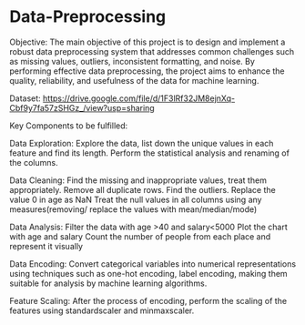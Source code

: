 # Data-Preprocessing
Objective:
The main objective of this project is to design and implement a robust data preprocessing system that addresses common challenges such as missing values, outliers, inconsistent formatting, and noise. By performing effective data preprocessing, the project aims to enhance the quality, reliability, and usefulness of the data for machine learning.

Dataset: https://drive.google.com/file/d/1F3lRf32JM8ejnXq-Cbf9y7fa57zSHGz_/view?usp=sharing


Key Components to be fulfilled:

Data Exploration: 
Explore the data, list down the unique values in each feature and find its length.
Perform the statistical analysis and renaming of the columns.

Data Cleaning: 
Find the missing and inappropriate values, treat them appropriately.
Remove all duplicate rows.
Find the outliers.
Replace the value 0 in age as NaN
Treat the null values in all columns using any measures(removing/ replace the values with mean/median/mode)

Data Analysis: 
Filter the data with age >40 and salary<5000
Plot the chart with age and salary
Count the number of people from each place and represent it visually

Data Encoding: 
Convert categorical variables into numerical representations using techniques such as one-hot encoding, label encoding, making them suitable for analysis by machine learning algorithms.

Feature Scaling: 
After the process of encoding, perform the scaling of the features using standardscaler and minmaxscaler.
